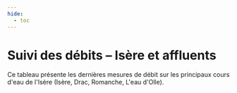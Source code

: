 ```yaml
---
hide:
  - toc
---
```


# Suivi des débits – Isère et affluents

Ce tableau présente les dernières mesures de débit sur les principaux cours d'eau de l'Isère (Isère, Drac, Romanche, L'eau d'Olle).

<div id="stations-debits"></div>

<script>
// Liste des cours d'eau à interroger
const coursEauList = ["Isère", "Drac", "Romanche", "L'eau d'Olle"];

// Fonction générique pour appeler l'API
async function fetchData(url) {
    try {
        const response = await fetch(url);
        if (!response.ok) throw new Error(`Erreur HTTP ${response.status}`);
        const data = await response.json();
        return data.data;
    } catch (error) {
        console.error("Erreur lors de la récupération des données :", error);
        return [];
    }
}

// Récupère les stations pour un cours d’eau donné
async function getStationsByRiver(riverName) {
    const url = `https://hubeau.eaufrance.fr/api/v2/hydrometrie/referentiel/stations?libelle_cours_eau=${encodeURIComponent(riverName)}&size=100`;
    return await fetchData(url);
}

// Récupère le débit (observation la plus récente) d'une station
async function getDebitStation(codeStation) {
    const url = `https://hubeau.eaufrance.fr/api/v2/hydrometrie/observations_tr?code_entite=${codeStation}&grandeur_hydro=Q&size=1`;
    const data = await fetchData(url);
    if (data && data.length > 0) {
        return data[0].resultat_obs / 1000; // L'unité est L/s → conversion en m³/s
    }
    return null;
}

// Affiche les données dans un tableau HTML
function renderTable(stations) {
    if (!stations || stations.length === 0) {
        document.getElementById("stations-debits").innerHTML = "<p>Aucune station trouvée.</p>";
        return;
    }

    let tableHTML = `
        <table border="1">
            <tr style="background-color: #0b4387; color: white;">
                <th>Cours d’eau</th>
                <th>Libellé de la station</th>
                <th>Débit (m³/s)</th>
                <th>Fiche station</th>
            </tr>
    `;

    for (const station of stations) {
        const debit = station.debit !== null ? station.debit.toFixed(2) : "<i>Non disponible</i>";
        const url = `https://www.hydro.eaufrance.fr/stationhydro/${station.code_station}/fiche`;
        tableHTML += `
            <tr>
                <td>${station.cours_eau}</td>
                <td>${station.libelle_station}</td>
                <td>${debit}</td>
                <td><a href="${url}" target="_blank">${station.code_station}</a></td>
            </tr>
        `;
    }

    tableHTML += `</table>`;
    document.getElementById("stations-debits").innerHTML = tableHTML;
}

// Fonction principale
async function init() {
    let allStations = [];

    for (const coursEau of coursEauList) {
        const stations = await getStationsByRiver(coursEau);

        // Pour chaque station, récupérer le débit et ajouter le nom du cours d’eau
        const stationsAvecDebit = await Promise.all(
            stations.map(async (station) => {
                const debit = await getDebitStation(station.code_station);
                return {
                    ...station,
                    debit,
                    cours_eau: coursEau
                };
            })
        );

        allStations.push(...stationsAvecDebit);
    }

    renderTable(allStations);
}

// Lancer au chargement
init();
</script>
